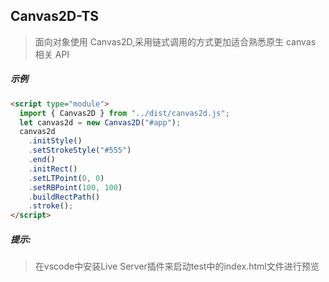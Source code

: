 ## Canvas2D-TS

> 面向对象使用 Canvas2D,采用链式调用的方式更加适合熟悉原生 canvas 相关 API

##### 示例

```html
<script type="module">
  import { Canvas2D } from "../dist/canvas2d.js";
  let canvas2d = new Canvas2D("#app");
  canvas2d
    .initStyle()
    .setStrokeStyle("#555")
    .end()
    .initRect()
    .setLTPoint(0, 0)
    .setRBPoint(100, 100)
    .buildRectPath()
    .stroke();
</script>
```

##### 提示:
> 在vscode中安装Live Server插件来启动test中的index.html文件进行预览
